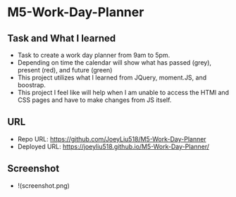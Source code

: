 # M5-Work-Day-Planner

## Task and What I learned
- Task to create a work day planner from 9am to 5pm.
- Depending on time the calendar will show what has passed (grey), present (red), and future (green)
- This project utilizes what I learned from JQuery, moment.JS, and boostrap.
- This project I feel like will help when I am unable to access the HTMl and CSS pages and have to make changes from JS itself.

## URL
- Repo URL: https://github.com/JoeyLiu518/M5-Work-Day-Planner
- Deployed URL: https://joeyliu518.github.io/M5-Work-Day-Planner/

## Screenshot
- !(screenshot.png)